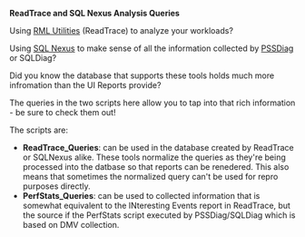 **ReadTrace and SQL Nexus Analysis Queries**

Using [RML Utilities](https://www.microsoft.com/en-us/download/details.aspx?id=4511) (ReadTrace) to analyze your workloads?

Using [SQL Nexus](https://github.com/Microsoft/SqlNexus) to make sense of all the information collected by [PSSDiag](https://github.com/Microsoft/DiagManager) or SQLDiag?

Did you know the database that supports these tools holds much more infromation than the UI Reports provide?

The queries in the two scripts here allow you to tap into that rich information - be sure to check them out!

The scripts are:
-  **ReadTrace_Queries**: can be used in the database created by ReadTrace or SQLNexus alike. These tools normalize the queries as they're being processed into the datbase so that reports can be renedered. This also means that sometimes the normalized query can't be used for repro purposes directly.
-  **PerfStats_Queries**: can be used to collected information that is somewhat equivalent to the INteresting Events report in ReadTrace, but the source if the PerfStats script executed by PSSDiag/SQLDiag which is based on DMV collection.
